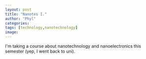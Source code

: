 ```yaml
---
layout: post
title: "Nanotes I."
author: "Phyl"
categories: 
tags: [technology,nanotechnology]
image: 
---
```


I'm taking a course about nanotechnology and nanoelectronics this semester (yep, I went back to uni).